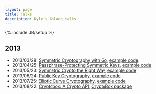 ```yaml
---
layout: page
title: Talks
description: Kyle's Golang talks.
---
```

{% include JB/setup %}

## 2013

* 2013/03/28: [Symmetric Cryptography with Go](http://talks.gokyle.org/denver.gophers/2013/symmetric.slide),
[example code](https://github.com/gokyle/marchat/).
* 2013/04/25: [Passphrase-Protecting Symmetric Keys](http://talks.gokyle.org/denver.gophers/2013/passphrase.slide),
[example code](https://github.com/gokyle/april2013_demo/)
* 2013/05/23: [Symmetric Crypto the Right Way](http://talks.gokyle.org/denver.gophers/2013/auth1.slide),
[example code](https://github.com/gokyle/maychat/)
* 2013/06/24: [Public Key Cryptography](http://talks.gokyle.org/denver.gophers/2013/pkc.slide),
[example code](https://github.com/gokyle/june24/)
* 2013/07/25: [Elliptic Curve Cryptography](http://talks.gokyle.org/denver.gophers/2013/elliptic.slide),
[example code](https://github.com/gokyle/enc/)
* 2013/08/22: [Cryptobox: A Crypto API](http://talks.gokyle.org/denver.gophers/2013/cryptobox.slide),
[CryptoBox package](https://github.com/cryptobox/gocryptobox/)
